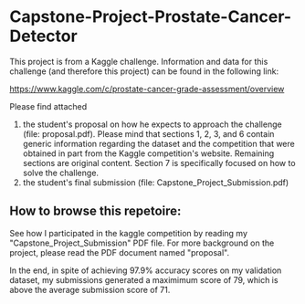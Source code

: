 # Capstone-Project-Prostate-Cancer-Detector

This project is from a Kaggle challenge. Information and data for this challenge (and therefore this project) can be found in the following link:

https://www.kaggle.com/c/prostate-cancer-grade-assessment/overview

Please find attached 
1) the student's proposal on how he expects to approach the challenge (file: proposal.pdf). Please mind that sections 1, 2, 3, and 6 contain generic information regarding the dataset and the competition that were obtained in part from the Kaggle competition's website. Remaining sections are original content. Section 7 is specifically focused on how to solve the challenge.
2) the student's final submission (file: Capstone_Project_Submission.pdf)

## How to browse this repetoire:

See how I participated in the kaggle competition by reading my "Capstone_Project_Submission" PDF file. For more background on the project, please read the PDF document named "proposal".

In the end, in spite of achieving 97.9% accuracy scores on my validation dataset, my submissions generated a maximimum score of 79, which is above the average submission score of 71.
